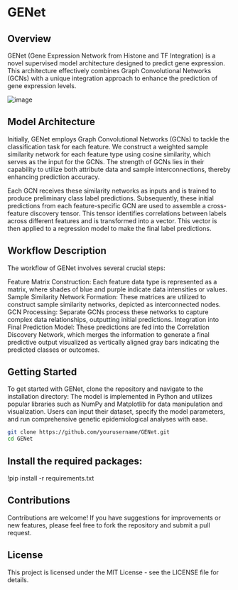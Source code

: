# GENet

## Overview
GENet (Gene Expression Network from Histone and TF Integration) is a novel supervised model architecture designed to predict gene expression. This architecture effectively combines Graph Convolutional Networks (GCNs) with a unique integration approach to enhance the prediction of gene expression levels.

![image](https://github.com/mahdieh1/GENet/assets/12238056/050172e2-ed16-473e-a9d7-04d41ec714b6)


## Model Architecture
Initially, GENet employs Graph Convolutional Networks (GCNs) to tackle the classification task for each feature. We construct a weighted sample similarity network for each feature type using cosine similarity, which serves as the input for the GCNs. The strength of GCNs lies in their capability to utilize both attribute data and sample interconnections, thereby enhancing prediction accuracy.

Each GCN receives these similarity networks as inputs and is trained to produce preliminary class label predictions. Subsequently, these initial predictions from each feature-specific GCN are used to assemble a cross-feature discovery tensor. This tensor identifies correlations between labels across different features and is transformed into a vector. This vector is then applied to a regression model to make the final label predictions.

## Workflow Description
The workflow of GENet involves several crucial steps:

Feature Matrix Construction: Each feature data type is represented as a matrix, where shades of blue and purple indicate data intensities or values.
Sample Similarity Network Formation: These matrices are utilized to construct sample similarity networks, depicted as interconnected nodes.
GCN Processing: Separate GCNs process these networks to capture complex data relationships, outputting initial predictions.
Integration into Final Prediction Model: These predictions are fed into the Correlation Discovery Network, which merges the information to generate a final predictive output visualized as vertically aligned gray bars indicating the predicted classes or outcomes.

## Getting Started
To get started with GENet, clone the repository and navigate to the installation directory:
The model is implemented in Python and utilizes popular libraries such as NumPy and Matplotlib for data manipulation and visualization. Users can input their dataset, specify the model parameters, and run comprehensive genetic epidemiological analyses with ease.


 ```bash
git clone https://github.com/yourusername/GENet.git
cd GENet
```

## Install the required packages:
!pip install -r requirements.txt
## Contributions
Contributions are welcome! If you have suggestions for improvements or new features, please feel free to fork the repository and submit a pull request.

## License
This project is licensed under the MIT License - see the LICENSE file for details.
